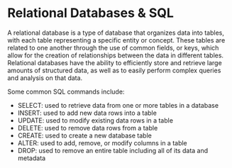 # Relational Databases & SQL

A relational database is a type of database that organizes data into tables, with each table representing a specific entity or concept. These tables are related to one another through the use of common fields, or keys, which allow for the creation of relationships between the data in different tables. Relational databases have the ability to efficiently store and retrieve large amounts of structured data, as well as to easily perform complex queries and analysis on that data.

Some common SQL commands include:

- SELECT: used to retrieve data from one or more tables in a database
- INSERT: used to add new data rows into a table
- UPDATE: used to modify existing data rows in a table
- DELETE: used to remove data rows from a table
- CREATE: used to create a new database table
- ALTER: used to add, remove, or modify columns in a table
- DROP: used to remove an entire table including all of its data and metadata
